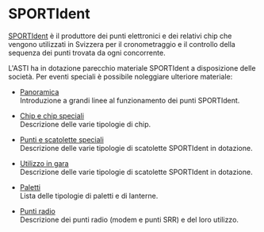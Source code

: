 # SPORTIdent

[SPORTIdent](https://sportident.com) è il produttore dei punti elettronici e dei relativi chip che vengono utilizzati in Svizzera per il cronometraggio e il controllo della sequenza dei punti trovata da ogni concorrente.  

L'ASTI ha in dotazione parecchio materiale SPORTIdent a disposizione delle società. Per eventi speciali è possibile noleggiare ulteriore materiale:

- [Panoramica](panoramica.md)  
Introduzione a grandi linee al funzionamento dei punti SPORTIdent.

- [Chip e chip speciali](chip.md)  
Descrizione delle varie tipologie di chip.

- [Punti e scatolette speciali](scatolette.md)  
Descrizione delle varie tipologie di scatolette SPORTIdent in dotazione.

- [Utilizzo in gara](partecipazione_gara.md)  
Descrizione delle varie tipologie di scatolette SPORTIdent in dotazione.

- [Paletti](paletti.md)  
Lista delle tipologie di paletti e di lanterne.

- [Punti radio](punti_radio.md)  
Descrizione dei punti radio (modem e punti SRR) e del loro utilizzo.

